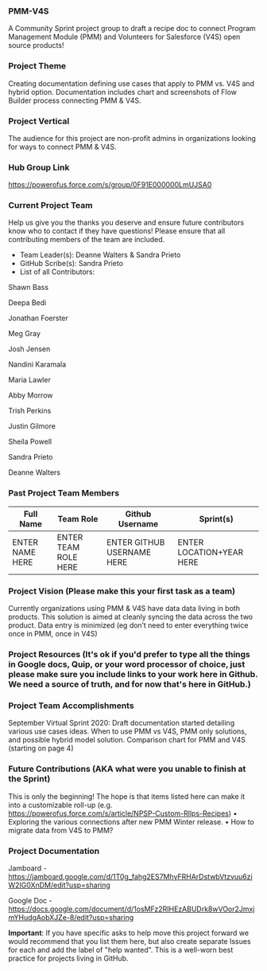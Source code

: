 ### PMM-V4S
A Community Sprint project group to draft a recipe doc to connect Program Management Module (PMM) and Volunteers for Salesforce (V4S) open source products!

### Project Theme
Creating documentation defining use cases that apply to PMM vs. V4S and hybrid option. Documentation includes chart and screenshots of Flow Builder  process connecting PMM & V4S.

### Project Vertical

The audience for this project are non-profit admins in organizations looking for ways to connect PMM & V4S.

### Hub Group Link

https://powerofus.force.com/s/group/0F91E000000LmUJSA0

### Current Project Team
Help us give you the thanks you deserve and ensure future contributors know who to contact if they have questions! Please ensure that all contributing members of the team are included.
* Team Leader(s): Deanne Walters & Sandra Prieto
* GitHub Scribe(s): Sandra Prieto 
* List of all Contributors:

Shawn	Bass

Deepa	Bedi

Jonathan Foerster

Meg	Gray

Josh Jensen

Nandini	Karamala

Maria	Lawler

Abby	Morrow

Trish	Perkins

Justin Gilmore

Sheila	Powell

Sandra	Prieto

Deanne	Walters


### Past Project Team Members

Full Name          | Team Role             | Github Username              | Sprint(s)
------------       | -------------         | -------------                | -------------
ENTER NAME HERE    | ENTER TEAM ROLE HERE  | ENTER GITHUB USERNAME HERE   | ENTER LOCATION+YEAR HERE

### Project Vision (Please make this your first task as a team)

Currently organizations using PMM & V4S have data data living in both products. This solution is aimed at cleanly syncing the data across the two product. 
Data entry is minimized (eg don’t need to enter everything twice once in PMM, once in V4S) 

### Project Resources (It's ok if you'd prefer to type all the things in Google docs, Quip, or your word processor of choice, just please make sure you include links to your work here in Github. We need a source of truth, and for now that's here in GitHub.)


### Project Team Accomplishments

September Virtual Sprint 2020: Draft documentation started detailing various use cases ideas. When to use PMM vs V4S, PMM only solutions, and possible hybrid model solution. Comparison chart for PMM and V4S (starting on page 4)


### Future Contributions (AKA what were you unable to finish at the Sprint)

This is only the beginning! The hope is that items listed here can make it into a customizable roll-up (e.g. https://powerofus.force.com/s/article/NPSP-Custom-Rllps-Recipes)
•	Exploring the various connections after new PMM Winter release. 
•	How to migrate data from V4S to PMM?


### Project Documentation

Jamboard - https://jamboard.google.com/d/1T0g_fahg2ES7MhyFRHArDstwbVtzvuu6ziW2IG0XnDM/edit?usp=sharing

Google Doc - https://docs.google.com/document/d/1osMFz2RIHEzABUDrk8wVOor2JmxjmYHudgAobXJZe-8/edit?usp=sharing

**Important**: If you have specific asks to help move this project forward we would recommend that you list them here, but also create separate Issues for each and add the label of "help wanted". This is a well-worn best practice for projects living in GitHub.
